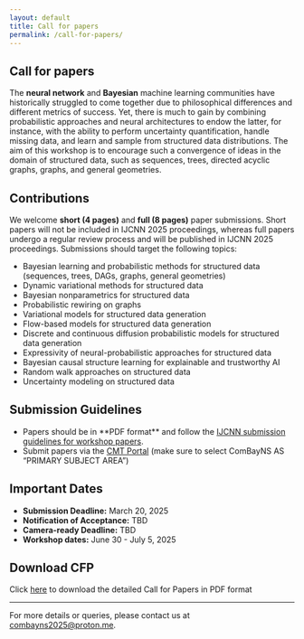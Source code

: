 ```yaml
---
layout: default
title: Call for papers
permalink: /call-for-papers/
---
```


<section id="call-for-papers">
  <h2>Call for papers</h2>
  <p>The <b>neural network</b> and <b>Bayesian</b> machine learning communities have historically struggled to come together due to philosophical differences and different metrics of success. Yet, there is much to gain by combining probabilistic approaches and neural architectures to endow the latter, for instance, with the ability to perform uncertainty quantification, handle missing data, and learn and sample from structured data distributions. The aim of this workshop is to encourage such a convergence of ideas in the domain of structured data, such as sequences, trees, directed acyclic graphs, graphs, and general geometries.</p>

  <h2>Contributions</h2>
  <p>We welcome <b>short (4 pages)</b> and <b>full (8 pages)</b> paper submissions. Short papers will not be included in IJCNN 2025 proceedings, whereas full papers undergo a regular review process and will be published in IJCNN 2025 proceedings. Submissions should target the following topics:

  
  <ul>
    <li>Bayesian learning and probabilistic methods for structured data (sequences, trees, DAGs, graphs, general geometries)</li>
    <li>Dynamic variational methods for structured data</li>
    <li>Bayesian nonparametrics for structured data</li>
    <li>Probabilistic rewiring on graphs</li>
    <li>Variational models for structured data generation</li>
    <li>Flow-based models for structured data generation</li>
    <li>Discrete and continuous diffusion probabilistic models for structured data generation</li>
    <li>Expressivity of neural-probabilistic approaches for structured data</li>
    <li>Bayesian causal structure learning for explainable and trustworthy AI</li>
    <li>Random walk approaches on structured data</li>
    <li>Uncertainty modeling on structured data</p></li>
  </ul>

<h2>Submission Guidelines</h2> 

<ul>
  <li>Papers should be in **PDF format** and follow the <a href="https://2025.ijcnn.org/authors/call-for-papers">IJCNN submission guidelines for workshop papers</a>.</li>
  <li>Submit papers via the <a href="https://cmt3.research.microsoft.com/IJCNN2025/Track/3/Submission/Create">CMT Portal</a> (make sure to select ComBayNS AS “PRIMARY SUBJECT AREA”)</li>
</ul>

 <h2>Important Dates</h2>
 <ul>
   <li><strong>Submission Deadline:</strong> March 20, 2025</li>
   <li><strong>Notification of Acceptance:</strong> TBD</li>
   <li><strong>Camera-ready Deadline:</strong> TBD</li>
   <li><strong>Workshop dates:</strong> June 30 - July 5, 2025</li>
 </ul>


 <h2>Download CFP</h2>

Click <a href="/assets/pdf/ComBayNS-IJCNN_2025_Workshop-call.pdf">here</a> to download the detailed Call for Papers in PDF format

<hr>

For more details or queries, please contact us at <a href="mailto:combayns2025@proton.me">combayns2025@proton.me</a>.

</section>
  
